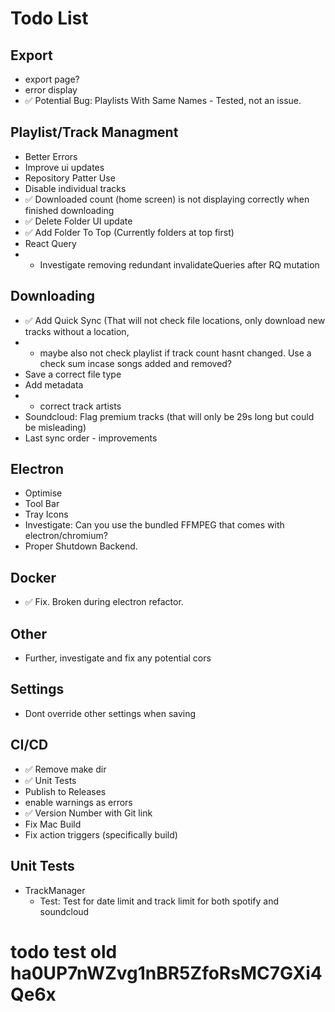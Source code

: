 # Todo List

## Export
- export page?
- error display
- ✅ Potential Bug: Playlists With Same Names - Tested, not an issue.

## Playlist/Track Managment
 - Better Errors
 - Improve ui updates
 - Repository Patter Use
 - Disable individual tracks
 - ✅ Downloaded count (home screen) is not displaying correctly when finished downloading
 - ✅ Delete Folder UI update
 - ✅ Add Folder To Top (Currently folders at top first)
 - React Query 
 - - Investigate removing redundant invalidateQueries after RQ mutation

## Downloading
- ✅ Add Quick Sync (That will not check file locations, only download new tracks without a location, 
- - maybe also not check playlist if track count hasnt changed. Use a check sum incase songs added and removed?
- Save a correct file type
- Add metadata
- - correct track artists
- Soundcloud: Flag premium tracks (that will only be 29s long but could be misleading)
- Last sync order - improvements


## Electron
- Optimise
- Tool Bar
- Tray Icons
- Investigate: Can you use the bundled FFMPEG that comes with electron/chromium?
- Proper Shutdown Backend.

## Docker
- ✅ Fix. Broken during electron refactor.

## Other
- Further, investigate and fix any potential cors

## Settings
- Dont override other settings when saving

## CI/CD
- ✅ Remove make dir
- ✅ Unit Tests
- Publish to Releases
- enable warnings as errors
- ✅ Version Number with Git link 
- Fix Mac Build
- Fix action triggers (specifically build)

## Unit Tests
- TrackManager
  - Test: Test for date limit and track limit for both spotify and soundcloud


# todo test old ha0UP7nWZvg1nBR5ZfoRsMC7GXi4Qe6x